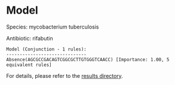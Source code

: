 
# Model

Species: mycobacterium tuberculosis

Antibiotic: rifabutin

```
Model (Conjunction - 1 rules):
------------------------------
Absence(AGCGCCGACAGTCGGCGCTTGTGGGTCAACC) [Importance: 1.00, 5 equivalent rules]

```

For details, please refer to the [results directory](../../../../../results/scm_b/mycobacterium%20tuberculosis/rifabutin/repeat_5/).

